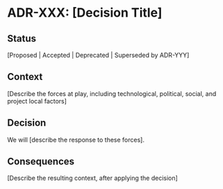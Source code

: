 # ADR-XXX: [Decision Title]

## Status
[Proposed | Accepted | Deprecated | Superseded by ADR-YYY]

## Context
[Describe the forces at play, including technological, political, social, and project local factors]

## Decision
We will [describe the response to these forces].

## Consequences
[Describe the resulting context, after applying the decision]
